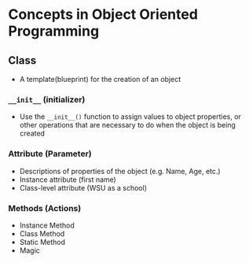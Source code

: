 # Concepts in Object Oriented Programming

## Class

- A template(blueprint) for the creation of an object


### `__init__` (initializer)

- Use the `__init__()` function to assign values to object properties, or other operations that are necessary to do when the object is being created

### Attribute (Parameter)

- Descriptions of properties of the object (e.g. Name, Age, etc.)
- Instance attribute (first name)
- Class-level attribute (WSU as a school)

### Methods (Actions)
- Instance Method
- Class Method
- Static Method
- Magic